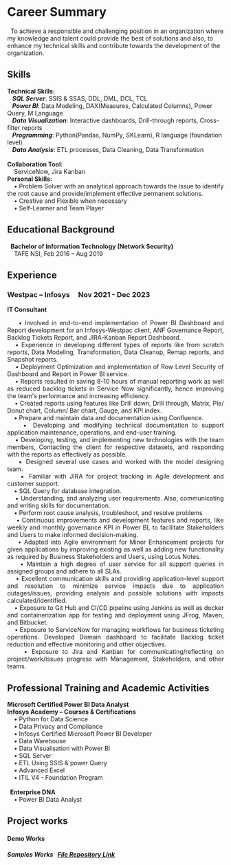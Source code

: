 # Career Summary
&nbsp; To achieve a responsible and challenging position in an organization where my knowledge and talent could provide the best of solutions and also, to enhance my technical skills and contribute towards the development of the organization.

## Skills
**Technical Skills:**  <br>
&nbsp;&nbsp; ***SQL Server***: SSIS & SSAS, DDL, DML, DCL, TCL <br>
&nbsp;&nbsp; ***Power BI***: Data Modeling, DAX(Measures, Calculated Columns), Power Query, M Language <br>
&nbsp;&nbsp; ***Data Visualization***: Interactive dashboards, Drill-through reports, Cross-filter reports <br>
&nbsp;&nbsp; ***Programming***: Python(Pandas, NumPy, SKLearn), R language (foundation level)<br>
&nbsp;&nbsp; ***Data Analysis***: ETL processes, Data Cleaning, Data Transformation<br><br>
**Collaboration Tool:** <br>
&nbsp; &nbsp; ServiceNow, Jira Kanban <br>
**Personal Skills:** <br>
&nbsp; &nbsp; • Problem Solver with an analytical approach towards the issue to identify the root cause and provide/implement effective permanent solutions.<br>
&nbsp; &nbsp; • Creative and Flexible when necessary<br>
&nbsp; &nbsp; • Self-Learner and Team Player


## Educational Background

&nbsp; <b>Bachelor of Information Technology (Network Security) </b><br>
&nbsp; &nbsp; TAFE NSI, Feb 2016 – Aug 2019

## Experience
### Westpac – Infosys  &nbsp;  &nbsp;           Nov 2021 - Dec 2023
<b> IT Consultant</b>
<br>
<p align="justify">
    &nbsp;  &nbsp; • Involved in end-to-end implementation of Power BI Dashboard and Report development for an Infosys-Westpac client, ANF Governance Report, Backlog Tickets Report, and 
         JIRA-Kanban Report Dashboard.<br>
   &nbsp;  &nbsp;• Experience in developing different types of reports like from scratch reports, Data Modeling, Transformation, Data Cleanup, Remap reports, and Snapshot reports.<br>
   &nbsp;  &nbsp; • Deployment Optimization and implementation of Row Level Security of Dashboard and Report in Power BI service.<br>
   &nbsp;  &nbsp; •  Reports resulted in saving 8-10 hours of manual reporting work as well as reduced backlog tickets in Service Now significantly, hence improving the team's 
        performance and increasing efficiency.<br>
   &nbsp;  &nbsp; • Created reports using features like Drill down, Drill through, Matrix, Pie/ Donut chart, Column/ Bar chart, Gauge, and KPI index.<br>
   &nbsp;  &nbsp; • Prepare and maintain data and documentation using Confluence.<br>
   &nbsp;  &nbsp; ▪ Developing and modifying technical documentation to support application maintenance, operations, and end-user training.<br>
   &nbsp;  &nbsp; ▪ Developing, testing, and implementing new technologies with the team members, Contacting the client for respective datasets, and responding with the reports as 
        effectively as possible.<br>
   &nbsp;  &nbsp; ▪ Designed several use cases and worked with the model designing team.<br>
   &nbsp;  &nbsp; ▪ Familiar with JIRA for project tracking in Agile development and customer support.<br>
   &nbsp;  &nbsp; ▪ SQL Query for database integration.<br>
   &nbsp;  &nbsp; ▪ Understanding, and analyzing user requirements. Also, communicating and writing skills for documentation.<br>
   &nbsp;  &nbsp; ▪ Perform root cause analysis, troubleshoot, and resolve problems<br>
   &nbsp;  &nbsp; • Continuous improvements and development features and reports, like weekly and monthly governance KPI in Power BI, to facilitate Stakeholders and Users to make 
        informed decision-making.<br>
  &nbsp;  &nbsp; • Adapted into Agile environment for Minor Enhancement projects for given applications by improving existing as well as adding new functionality as required by Business 
       Stakeholders and Users, using Lotus Notes.<br>
  &nbsp;  &nbsp; • Maintain a high degree of user service for all support queries in assigned groups and adhere to all SLAs.<br>
  &nbsp;  &nbsp; • Excellent communication skills and providing application-level support and resolution to minimize service impacts due to application outages/issues, providing 
       analysis and possible solutions with impacts calculated/identified.<br>
  &nbsp;   &nbsp; • Exposure to Git Hub and CI/CD pipeline using Jenkins as well as docker and containerization app for testing and deployment using JFrog, Maven, and Bitbucket.<br>
  &nbsp;   &nbsp; • Exposure to ServiceNow for managing workflows for business ticketing operations. Developed Domain dashboard to facilitate Backlog ticket reduction and effective 
       monitoring and other objectives.<br>
   &nbsp;  &nbsp; • Exposure to Jira and Kanban for communicating/reflecting on project/work/issues progress with Management, Stakeholders, and other teams.<br>
</p>

## Professional Training and Academic Activities
<p align="justify">
   <b> Microsoft Certified Power BI Data Analyst</b><br>
<b> Infosys Academy – Courses & Certifications </b>
<br> &nbsp; &nbsp; • Python for Data Science<br>
    &nbsp;  &nbsp; • Data Privacy and Compliance<br>
    &nbsp; &nbsp;  • Infosys Certified Microsoft Power BI Developer<br>
    &nbsp;  &nbsp; • Data Warehouse<br>
    &nbsp;  &nbsp; • Data Visualisation with Power BI<br>
    &nbsp; &nbsp;  • SQL Server<br>
    &nbsp; &nbsp;  • ETL Using SSIS & power Query <br>
    &nbsp;  &nbsp; • Advanced Excel<br>
    &nbsp;  &nbsp; • ITIL V4 - Foundation Program<br>
<br><b> &nbsp; Enterprise DNA</b><br>
    &nbsp; &nbsp;  • Power BI Data Analyst 
</p>

## Project works 
#### Demo Works
##### Samples Works  &nbsp;  [File Repository Link](https://github.com/raghavshrestha/powerbi-projects/tree/main) &nbsp;  &nbsp;   

